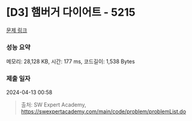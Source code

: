 # [D3] 햄버거 다이어트 - 5215 

[문제 링크](https://swexpertacademy.com/main/code/problem/problemDetail.do?contestProbId=AWT-lPB6dHUDFAVT) 

### 성능 요약

메모리: 28,128 KB, 시간: 177 ms, 코드길이: 1,538 Bytes

### 제출 일자

2024-04-13 00:58



> 출처: SW Expert Academy, https://swexpertacademy.com/main/code/problem/problemList.do